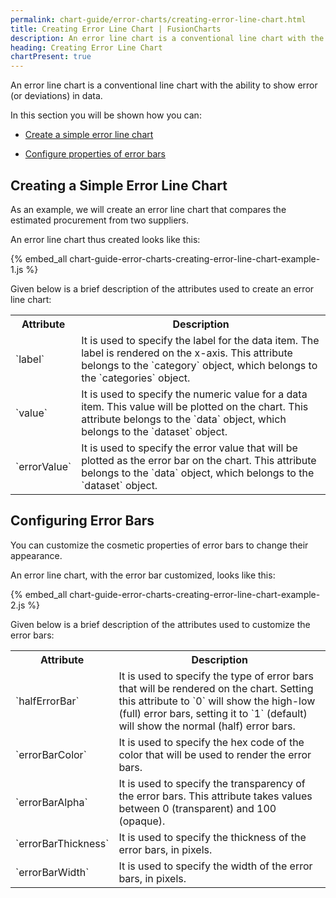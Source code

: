 ```yaml
---
permalink: chart-guide/error-charts/creating-error-line-chart.html
title: Creating Error Line Chart | FusionCharts
description: An error line chart is a conventional line chart with the ability to show error (or deviations) in data.
heading: Creating Error Line Chart
chartPresent: true
---
```


An error line chart is a conventional line chart with the ability to show error (or deviations) in data.

In this section you will be shown how you can:

* <a href="/chart-guide/error-charts/creating-error-line-chart.html#creating-a-simple-error-line-chart">Create a simple error line chart</a>

* <a href="/chart-guide/error-charts/creating-error-line-chart.html#configuring-error-bars">Configure properties of error bars</a>

## Creating a Simple Error Line Chart

As an example, we will create an error line chart that compares the estimated procurement from two suppliers.

An error line chart thus created looks like this:

{% embed_all chart-guide-error-charts-creating-error-line-chart-example-1.js %}

Given below is a brief description of the attributes used to create an error line chart:

<table>
  <tr>
    <th>Attribute</th>
    <th>Description</th>
  </tr>
  <tr>
    <td>`label`</td>
    <td>It is used to specify the label for the data item. The label is rendered on the x-axis. This attribute belongs to the `category` object, which belongs to the `categories` object.</td>
  </tr>
  <tr>
    <td>`value`</td>
    <td>It is used to specify the numeric value for a data item. This value will be plotted on the chart. This attribute belongs to the `data` object, which belongs to the `dataset` object.</td>
  </tr>
  <tr>
    <td>`errorValue`</td>
    <td>It is used to specify the error value that will be plotted as the error bar on the chart. This attribute belongs to the `data` object, which belongs to the `dataset` object.</td>
  </tr>
</table>


## Configuring Error Bars

You can customize the cosmetic properties of error bars to change their appearance.

An error line chart, with the error bar customized, looks like this:

{% embed_all chart-guide-error-charts-creating-error-line-chart-example-2.js %}

Given below is a brief description of the attributes used to customize the error bars:

<table>
  <tr>
    <th>Attribute</th>
    <th>Description</th>
  </tr>
  <tr>
    <td>`halfErrorBar`</td>
    <td>It is used to specify the type of error bars that will be rendered on the chart. Setting this attribute to `0` will show the high-low (full) error bars, setting it to `1` (default) will show the normal (half) error bars.</td>
  </tr>
  <tr>
    <td>`errorBarColor`</td>
    <td>It is used to specify the hex code of the color that will be used to render the error bars.</td>
  </tr>
  <tr>
    <td>`errorBarAlpha`</td>
    <td>It is used to specify the transparency of the error bars. This attribute takes values between 0 (transparent) and 100 (opaque).</td>
  </tr>
  <tr>
    <td>`errorBarThickness`</td>
    <td>It is used to specify the thickness of the error bars, in pixels.</td>
  </tr>
  <tr>
    <td>`errorBarWidth`</td>
    <td>It is used to specify the width of the error bars, in pixels.</td>
  </tr>
</table>